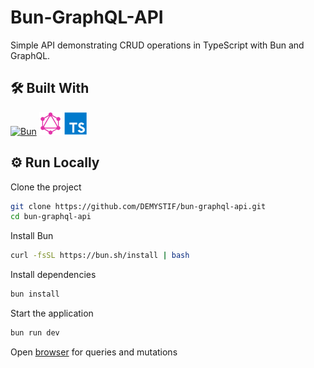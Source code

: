 # Bun-GraphQL-API

Simple API demonstrating CRUD operations in TypeScript with Bun and GraphQL.

## 🛠 Built With

<div align="left">
<a href="https://bun.sh/" target="_blank" rel="noreferrer"><img src="https://raw.githubusercontent.com/DEMYSTIF/DEMYSTIF/main/assets/icons/bun.svg" width="36" height="36" alt="Bun" /></a>
<a href="https://graphql.org/" target="_blank" rel="noreferrer"><img src="https://raw.githubusercontent.com/DEMYSTIF/DEMYSTIF/main/assets/icons/graphql.svg" width="36" height="36" alt="GraphQL" /></a>
<a href="https://www.typescriptlang.org/" target="_blank" rel="noreferrer"><img src="https://raw.githubusercontent.com/DEMYSTIF/DEMYSTIF/main/assets/icons/typescript.svg" width="36" height="36" alt="TypeScript" /></a>
</div>

## ⚙️ Run Locally

Clone the project

```bash
git clone https://github.com/DEMYSTIF/bun-graphql-api.git
cd bun-graphql-api
```

Install Bun

```bash
curl -fsSL https://bun.sh/install | bash
```

Install dependencies

```bash
bun install
```

Start the application

```bash
bun run dev
```

Open [browser](http://localhost:4000) for queries and mutations
